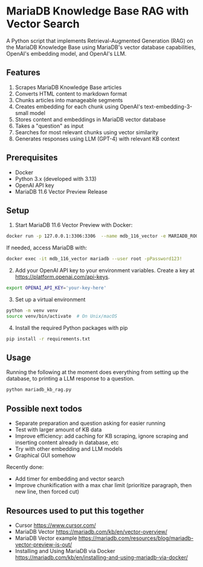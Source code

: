 # MariaDB Knowledge Base RAG with Vector Search

A Python script that implements Retrieval-Augmented Generation (RAG) on the MariaDB Knowledge Base using MariaDB's vector database capabilities, OpenAI's embedding model, and OpenAI's LLM.

## Features

1. Scrapes MariaDB Knowledge Base articles
2. Converts HTML content to markdown format
3. Chunks articles into manageable segments
4. Creates embedding for each chunk using OpenAI's text-embedding-3-small model
5. Stores content and embeddings in MariaDB vector database
6. Takes a "question" as input
7. Searches for most relevant chunks using vector similarity
8. Generates responses using LLM (GPT-4) with relevant KB context

## Prerequisites

- Docker
- Python 3.x (developed with 3.13)
- OpenAI API key
- MariaDB 11.6 Vector Preview Release

## Setup

1. Start MariaDB 11.6 Vector Preview with Docker: 

```bash
docker run -p 127.0.0.1:3306:3306  --name mdb_116_vector -e MARIADB_ROOT_PASSWORD=Password123! -d quay.io/mariadb-foundation/mariadb-devel:11.6-vector-preview
```

If needed, access MariaDB with:

```bash
docker exec -it mdb_116_vector mariadb --user root -pPassword123!
```

2. Add your OpenAI API key to your environment variables. Create a key at https://platform.openai.com/api-keys. 

```bash
export OPENAI_API_KEY='your-key-here'
```

3. Set up a virtual environment

```bash
python -m venv venv
source venv/bin/activate  # On Unix/macOS
```

4. Install the required Python packages with pip

```bash
pip install -r requirements.txt
```

## Usage

Running the following  at the moment does everything from setting up the database, to printing a LLM response to a question.

```bash
python mariadb_kb_rag.py
```

## Possible next todos

- Separate preparation and question asking for easier running
- Test with larger amount of KB data
- Improve efficiency: add caching for KB scraping, ignore scraping and inserting content already in database, etc
- Try with other embedding and LLM models
- Graphical GUI somehow

Recently done:

- Add timer for embedding and vector search
- Improve chunkification with a max char limit (prioritize paragraph, then new line, then forced cut)

## Resources used to put this together

- Cursor https://www.cursor.com/
- MariaDB Vector https://mariadb.com/kb/en/vector-overview/
- MariaDB Vector example https://mariadb.com/resources/blog/mariadb-vector-preview-is-out/
- Installing and Using MariaDB via Docker https://mariadb.com/kb/en/installing-and-using-mariadb-via-docker/